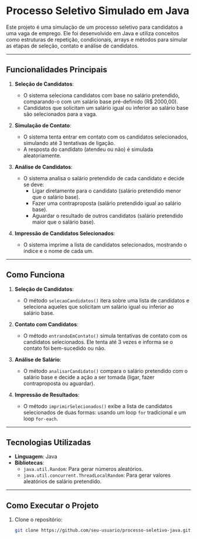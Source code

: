 # Processo Seletivo Simulado em Java

Este projeto é uma simulação de um processo seletivo para candidatos a uma vaga de emprego. Ele foi desenvolvido em Java e utiliza conceitos como estruturas de repetição, condicionais, arrays e métodos para simular as etapas de seleção, contato e análise de candidatos.

---

## Funcionalidades Principais

1. **Seleção de Candidatos**:
   - O sistema seleciona candidatos com base no salário pretendido, comparando-o com um salário base pré-definido (R$ 2000,00).
   - Candidatos que solicitam um salário igual ou inferior ao salário base são selecionados para a vaga.

2. **Simulação de Contato**:
   - O sistema tenta entrar em contato com os candidatos selecionados, simulando até 3 tentativas de ligação.
   - A resposta do candidato (atendeu ou não) é simulada aleatoriamente.

3. **Análise de Candidatos**:
   - O sistema analisa o salário pretendido de cada candidato e decide se deve:
     - Ligar diretamente para o candidato (salário pretendido menor que o salário base).
     - Fazer uma contraproposta (salário pretendido igual ao salário base).
     - Aguardar o resultado de outros candidatos (salário pretendido maior que o salário base).

4. **Impressão de Candidatos Selecionados**:
   - O sistema imprime a lista de candidatos selecionados, mostrando o índice e o nome de cada um.

---

## Como Funciona

1. **Seleção de Candidatos**:
   - O método `selecaoCandidatos()` itera sobre uma lista de candidatos e seleciona aqueles que solicitam um salário igual ou inferior ao salário base.

2. **Contato com Candidatos**:
   - O método `entrandoEmContato()` simula tentativas de contato com os candidatos selecionados. Ele tenta até 3 vezes e informa se o contato foi bem-sucedido ou não.

3. **Análise de Salário**:
   - O método `analisarCandidato()` compara o salário pretendido com o salário base e decide a ação a ser tomada (ligar, fazer contraproposta ou aguardar).

4. **Impressão de Resultados**:
   - O método `imprimirSelecionados()` exibe a lista de candidatos selecionados de duas formas: usando um loop `for` tradicional e um loop `for-each`.

---

## Tecnologias Utilizadas

- **Linguagem**: Java
- **Bibliotecas**:
  - `java.util.Random`: Para gerar números aleatórios.
  - `java.util.concurrent.ThreadLocalRandom`: Para gerar valores aleatórios de salário pretendido.

---

## Como Executar o Projeto

1. Clone o repositório:
   ```bash
   git clone https://github.com/seu-usuario/processo-seletivo-java.git
